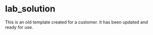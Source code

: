 # lab_solution
This is an old template created for a customer. It has been updated and ready for use.
